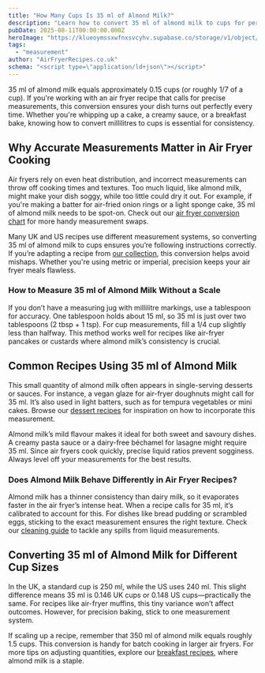 ```yaml
---
title: "How Many Cups Is 35 ml of Almond Milk?"
description: "Learn how to convert 35 ml of almond milk to cups for perfect baking and cooking every time. Get precise measurements now!"
pubDate: 2025-08-11T00:00:00.000Z
heroImage: "https://klueoymssxwfnxsvcyhv.supabase.co/storage/v1/object/public/md/how-many-cups-is-35-ml-of-almond-milk-8e461972.webp"
tags:
  - "measurement"
author: "AirFryerRecipes.co.uk"
schema: "<script type=\"application/ld+json\"></script>"
---
```


<p>35 ml of almond milk equals approximately 0.15 cups (or roughly 1/7 of a cup). If you're working with an air fryer recipe that calls for precise measurements, this conversion ensures your dish turns out perfectly every time. Whether you're whipping up a cake, a creamy sauce, or a breakfast bake, knowing how to convert millilitres to cups is essential for consistency.</p>  

<h2>Why Accurate Measurements Matter in Air Fryer Cooking</h2>  
<p>Air fryers rely on even heat distribution, and incorrect measurements can throw off cooking times and textures. Too much liquid, like almond milk, might make your dish soggy, while too little could dry it out. For example, if you're making a batter for air-fried onion rings or a light sponge cake, 35 ml of almond milk needs to be spot-on. Check out our <a href=https://www.airfryerrecipe.co.uk/air-fryer-conversion-chart>air fryer conversion chart</a> for more handy measurement swaps.</p>  

<p>Many UK and US recipes use different measurement systems, so converting 35 ml of almond milk to cups ensures you’re following instructions correctly. If you’re adapting a recipe from <a href=https://www.airfryerrecipe.co.uk/recipes>our collection</a>, this conversion helps avoid mishaps. Whether you're using metric or imperial, precision keeps your air fryer meals flawless.</p>  

<h3>How to Measure 35 ml of Almond Milk Without a Scale</h3>  
<p>If you don’t have a measuring jug with millilitre markings, use a tablespoon for accuracy. One tablespoon holds about 15 ml, so 35 ml is just over two tablespoons (2 tbsp + 1 tsp). For cup measurements, fill a 1/4 cup slightly less than halfway. This method works well for recipes like air-fryer pancakes or custards where almond milk’s consistency is crucial.</p>  

<h2>Common Recipes Using 35 ml of Almond Milk</h2>  
<p>This small quantity of almond milk often appears in single-serving desserts or sauces. For instance, a vegan glaze for air-fryer doughnuts might call for 35 ml. It’s also used in light batters, such as for tempura vegetables or mini cakes. Browse our <a href=https://www.airfryerrecipe.co.uk/recipe-category/dessert>dessert recipes</a> for inspiration on how to incorporate this measurement.</p>  

<p>Almond milk’s mild flavour makes it ideal for both sweet and savoury dishes. A creamy pasta sauce or a dairy-free béchamel for lasagne might require 35 ml. Since air fryers cook quickly, precise liquid ratios prevent sogginess. Always level off your measurements for the best results.</p>  

<h3>Does Almond Milk Behave Differently in Air Fryer Recipes?</h3>  
<p>Almond milk has a thinner consistency than dairy milk, so it evaporates faster in the air fryer’s intense heat. When a recipe calls for 35 ml, it’s calibrated to account for this. For dishes like bread pudding or scrambled eggs, sticking to the exact measurement ensures the right texture. Check our <a href=https://www.airfryerrecipe.co.uk/air-fryer-cleaner>cleaning guide</a> to tackle any spills from liquid measurements.</p>  

<h2>Converting 35 ml of Almond Milk for Different Cup Sizes</h2>  
<p>In the UK, a standard cup is 250 ml, while the US uses 240 ml. This slight difference means 35 ml is 0.146 UK cups or 0.148 US cups—practically the same. For recipes like air-fryer muffins, this tiny variance won’t affect outcomes. However, for precision baking, stick to one measurement system.</p>  

<p>If scaling up a recipe, remember that 350 ml of almond milk equals roughly 1.5 cups. This conversion is handy for batch cooking in larger air fryers. For more tips on adjusting quantities, explore our <a href=https://www.airfryerrecipe.co.uk/recipe-category/breakfast>breakfast recipes</a>, where almond milk is a staple.</p>